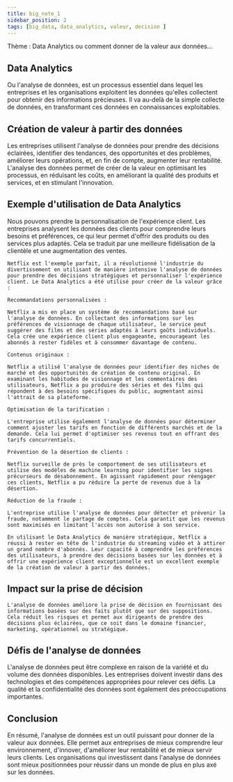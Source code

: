 ```yaml
---
title: big_note_1
sidebar_position: 2
tags: [big_data, data_analytics, valeur, decision ]
---
```


Thème : Data Analytics ou comment donner de la valeur aux données...

## Data Analytics
  Ou l'analyse de données, est un processus essentiel dans lequel les entreprises et les organisations exploitent les données qu'elles collectent pour obtenir des informations précieuses. Il va au-delà de la simple collecte de données, en transformant ces données en connaissances exploitables.

## Création de valeur à partir des données
  Les entreprises utilisent l'analyse de données pour prendre des décisions éclairées, identifier des tendances, des opportunités et des problèmes, améliorer leurs opérations, et, en fin de compte, augmenter leur rentabilité. L'analyse des données permet de créer de la valeur en optimisant les processus, en réduisant les coûts, en améliorant la qualité des produits et services, et en stimulant l'innovation.
  
## Exemple d'utilisation de Data Analytics
Nous pouvons prendre la personnalisation de l'expérience client. Les entreprises analysent les données des clients pour comprendre leurs besoins et préférences, ce qui leur permet d'offrir des produits ou des services plus adaptés. Cela se traduit par une meilleure fidélisation de la clientèle et une augmentation des ventes.

	Netflix est l'exemple parfait, il a révolutionné l'industrie du divertissement en utilisant de manière intensive l'analyse de données pour prendre des décisions stratégiques et personnaliser l'expérience client. Le Data Analytics a été utilisé pour créer de la valeur grâce :

	Recommandations personnalisées :

	Netflix a mis en place un système de recommandations basé sur l'analyse de données. En collectant des informations sur les préférences de visionnage de chaque utilisateur, le service peut suggérer des films et des séries adaptés à leurs goûts individuels. Cela crée une expérience client plus engageante, encourageant les abonnés à rester fidèles et à consommer davantage de contenu.

	Contenus originaux :

	Netflix a utilisé l'analyse de données pour identifier des niches de marché et des opportunités de création de contenu original. En examinant les habitudes de visionnage et les commentaires des utilisateurs, Netflix a pu produire des séries et des films qui répondent à des besoins spécifiques du public, augmentant ainsi l'attrait de sa plateforme.

	Optimisation de la tarification :

	L'entreprise utilise également l'analyse de données pour déterminer comment ajuster les tarifs en fonction de différents marchés et de la demande. Cela lui permet d'optimiser ses revenus tout en offrant des tarifs concurrentiels.

	Prévention de la désertion de clients :

	Netflix surveille de près le comportement de ses utilisateurs et utilise des modèles de machine learning pour identifier les signes précurseurs de désabonnement. En agissant rapidement pour réengager ces clients, Netflix a pu réduire la perte de revenus due à la désertion.

	Réduction de la fraude :

	L'entreprise utilise l'analyse de données pour détecter et prévenir la fraude, notamment le partage de comptes. Cela garantit que les revenus sont maximisés en limitant l'accès non autorisé à son service.

	En utilisant le Data Analytics de manière stratégique, Netflix a réussi à rester en tête de l'industrie du streaming vidéo et à attirer un grand nombre d'abonnés. Leur capacité à comprendre les préférences des utilisateurs, à prendre des décisions basées sur les données et à offrir une expérience client exceptionnelle est un excellent exemple de la création de valeur à partir des données.

## Impact sur la prise de décision
	L'analyse de données améliore la prise de décision en fournissant des informations basées sur des faits plutôt que sur des suppositions. Cela réduit les risques et permet aux dirigeants de prendre des décisions plus éclairées, que ce soit dans le domaine financier, marketing, opérationnel ou stratégique.

## Défis de l'analyse de données
  L'analyse de données peut être complexe en raison de la variété et du volume des données disponibles. Les entreprises doivent investir dans des technologies et des compétences appropriées pour relever ces défis. La qualité et la confidentialité des données sont également des préoccupations importantes.

## Conclusion
  En résumé, l'analyse de données est un outil puissant pour donner de la valeur aux données. Elle permet aux entreprises de mieux comprendre leur environnement, d'innover, d'améliorer leur rentabilité et de mieux servir leurs clients. Les organisations qui investissent dans l'analyse de données sont mieux positionnées pour réussir dans un monde de plus en plus axé sur les données.
